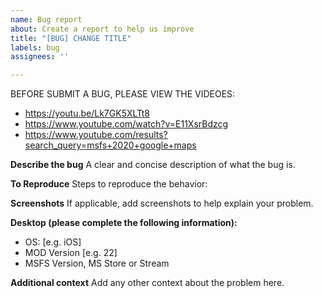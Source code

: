 ```yaml
---
name: Bug report
about: Create a report to help us improve
title: "[BUG] CHANGE TITLE"
labels: bug
assignees: ''

---
```


BEFORE SUBMIT A BUG, PLEASE VIEW THE VIDEOES:
* https://youtu.be/Lk7GK5XLTt8
* https://www.youtube.com/watch?v=E11XsrBdzcg
* https://www.youtube.com/results?search_query=msfs+2020+google+maps

**Describe the bug**
A clear and concise description of what the bug is.

**To Reproduce**
Steps to reproduce the behavior:

**Screenshots**
If applicable, add screenshots to help explain your problem.

**Desktop (please complete the following information):**
 - OS: [e.g. iOS]
 - MOD Version [e.g. 22]
 - MSFS Version, MS Store or Stream

**Additional context**
Add any other context about the problem here.
